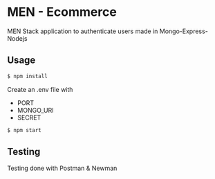 # MEN - Ecommerce
MEN Stack application to authenticate users made in Mongo-Express-Nodejs

## Usage

```sh
$ npm install
```

Create an .env file with
- PORT
- MONGO_URI
- SECRET

```sh
$ npm start
```

## Testing

Testing done with Postman & Newman